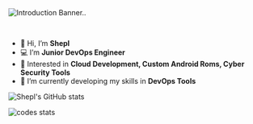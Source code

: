 <img src="https://github.com/SheplX/SheplX/blob/main/Img/logo.gif" alt="Introduction Banner.. " style="text-align: center; margin-bottom: 30px;" />

- 👋 Hi, I’m **Shepl**
- :computer: I’m **Junior DevOps Engineer**
- 👀 Interested in  **Cloud Development, Custom Android Roms, Cyber Security Tools**
- 🌱 I’m currently developing my skills in  **DevOps Tools**

![Shepl's GitHub stats](https://github-readme-stats.vercel.app/api?username=SheplX&theme=radical&show_icons=true)

                                                                        
![codes stats](https://github-readme-stats.vercel.app/api/top-langs/?username=SheplX&layout=compact)


<!---
SheplX/SheplX is a ✨ special ✨ repository because its `README.md` (this file) appears on your GitHub profile.
You can click the Preview link to take a look at your changes.
--->
